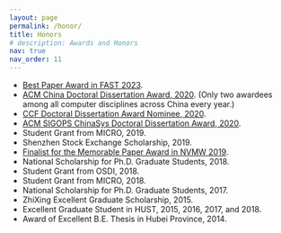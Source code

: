 ```yaml
---
layout: page
permalink: /honor/
title: Honors
# description: Awards and Honors
nav: true
nav_order: 11
---
```



*  [Best Paper Award in FAST 2023](https://www.usenix.org/conferences/best-papers?taxonomy_vocabulary_1_tid=2023&title_1=FAST).
*  [ACM China Doctoral Dissertation Award, 2020](https://www.acmturc.com/2021/cn/doctoral_thesis_award.html). (Only two awardees among all computer disciplines across China every year.)
*  [CCF Doctoral Dissertation Award Nominee, 2020](https://www.ccf.org.cn/yxbsxwlwjtm/2021-01-14/721436.shtml).
*  [ACM SIGOPS ChinaSys Doctoral Dissertation Award, 2020](https://chinasys.org/doku.php?id=home).
*  Student Grant from MICRO, 2019.
*  Shenzhen Stock Exchange Scholarship, 2019.
*  [Finalist for the Memorable Paper Award in NVMW 2019](http://nvmw.ucsd.edu/2019/program-2/).
*  National Scholarship for Ph.D. Graduate Students, 2018.
*  Student Grant from OSDI, 2018.
*  Student Grant from MICRO, 2018.
*  National Scholarship for Ph.D. Graduate Students, 2017.
*  ZhiXing Excellent Graduate Scholarship, 2015.
*  Excellent Graduate Student in HUST, 2015, 2016, 2017, and 2018.
*  Award of Excellent B.E. Thesis in Hubei Province, 2014.

